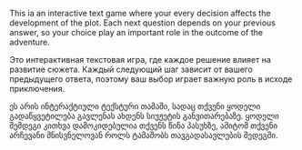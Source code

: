 This ia an interactive text game where your every decision affects the development of the plot.
Each next question depends on your previous answer, so your choice play an important role in the outcome of the adventure.

Это интерактивная текстовая игра, где каждое решение влияет на развитие сюжета.
Каждый следующий шаг зависит от вашего предыдущего ответа, поэтому ваш выбор играет важную роль в исходе приключения.

ეს არის ინტერაქტიული ტექსტური თამაში, სადაც თქვენი ყოდელი გადაწყვეტილება გავლენას ახდენს სიუჟეტის განვითარებაზე.
ყოდელი შემდეგი კითხვა დამოკიდებულია თქვენს წინა პასუხზე, ამიტომ თქვენი არჩევანი  მნისვნელოვან როლს ტამაშობს თავგადასავლების შედეგში.
